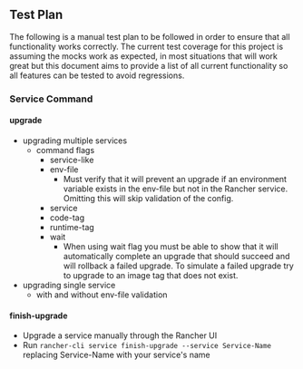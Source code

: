 ## Test Plan

The following is a manual test plan to be followed in order to ensure that all functionality works correctly.  The current test coverage for this project is assuming the mocks work as expected, in most situations that will work great but this document aims to provide a list of all current functionality so all features can be tested to avoid regressions.

### Service Command
#### upgrade
- upgrading multiple services
  - command flags
    - service-like
    - env-file
      - Must verify that it will prevent an upgrade if an environment variable exists in the env-file but not in the Rancher service.  Omitting this will skip validation of the config.
    - service
    - code-tag
    - runtime-tag
    - wait
      - When using wait flag you must be able to show that it will automatically complete an upgrade that should succeed and will rollback a failed upgrade. To simulate a failed upgrade try to upgrade to an image tag that does not exist.
- upgrading single service
  - with and without env-file validation

#### finish-upgrade
- Upgrade a service manually through the Rancher UI
- Run `rancher-cli service finish-upgrade --service Service-Name` replacing Service-Name with your service's name

